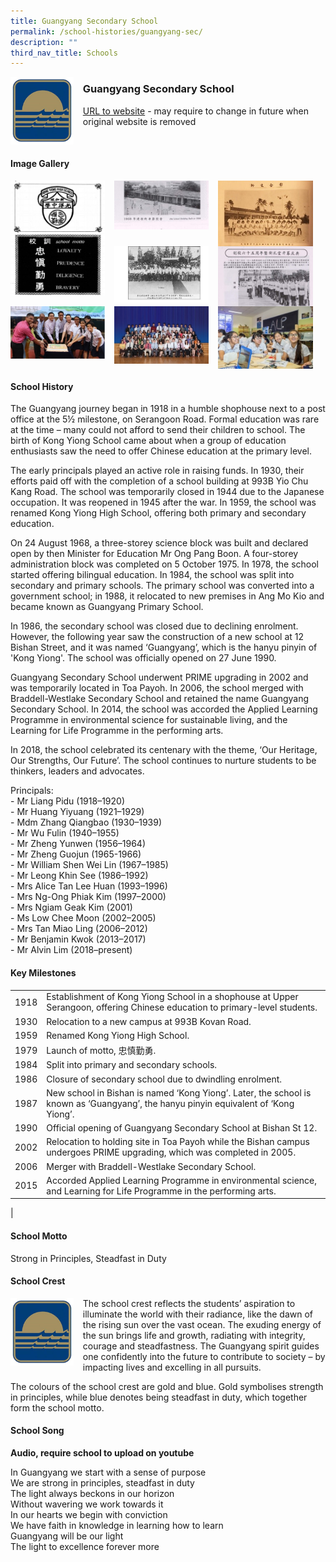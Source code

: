 ```yaml
---
title: Guangyang Secondary School
permalink: /school-histories/guangyang-sec/
description: ""
third_nav_title: Schools
---
```

<img src="/images/guangyangsec1.jpg" style="width:20%;margin-right:15px;" align = "left">

### **Guangyang Secondary School**
[URL to website](https://guangyangsec.moe.edu.sg/) - may require to change in future when original website is removed

<br clear="left">

#### **Image Gallery**

<p><a href="https://staging.d1yxymztqoj7qn.amplifyapp.com/images/guangyangsec2.jpg">  
<img src="/images/guangyangsec2.jpg" style="width:30%;margin-right:15px;" align = "left">
</a></p>

<p><a href="https://staging.d1yxymztqoj7qn.amplifyapp.com/images/guangyangsec3.jpg">  
<img src="/images/guangyangsec3.jpg" style="width:30%;margin-right:15px;" align = "left">
</a></p>

<p><a href="https://staging.d1yxymztqoj7qn.amplifyapp.com/images/guangyangsec4.jpg">  
<img src="/images/guangyangsec4.jpg" style="width:30%;margin-right:15px;" align = "left">
</a></p>

<p><a href="https://staging.d1yxymztqoj7qn.amplifyapp.com/images/guangyangsec6.jpg">  
<img src="/images/guangyangsec6.jpg" style="width:30%;margin-right:15px;" align = "left">
</a></p>

<p><a href="https://staging.d1yxymztqoj7qn.amplifyapp.com/images/guangyangsec7.jpg">  
<img src="/images/guangyangsec7.jpg" style="width:30%;margin-right:15px;" align = "left">
</a></p>

<p><a href="https://staging.d1yxymztqoj7qn.amplifyapp.com/images/guangyangsec8.jpg">  
<img src="/images/guangyangsec8.jpg" style="width:30%;margin-right:15px;" align = "left">
</a></p>

<p><a href="https://staging.d1yxymztqoj7qn.amplifyapp.com/images/guangyangsec9.jpg">  
<img src="/images/guangyangsec9.jpg" style="width:30%;margin-right:15px;" align = "left">
</a></p>

<p><a href="https://staging.d1yxymztqoj7qn.amplifyapp.com/images/guangyangsec10.jpg">  
<img src="/images/guangyangsec10.jpg" style="width:30%;margin-right:15px;" align = "left">
</a></p>

<br clear="left">

#### **School History**
The Guangyang journey began in 1918 in a humble shophouse next to a post office at the 5½ milestone, on Serangoon Road. Formal education was rare at the time – many could not afford to send their children to school. The birth of Kong Yiong School came about when a group of education enthusiasts saw the need to offer Chinese education at the primary level.

The early principals played an active role in raising funds. In 1930, their efforts paid off with the completion of a school building at 993B Yio Chu Kang Road. The school was temporarily closed in 1944 due to the Japanese occupation. It was reopened in 1945 after the war. In 1959, the school was renamed Kong Yiong High School, offering both primary and secondary education.

On 24 August 1968, a three-storey science block was built and declared open by then Minister for Education Mr Ong Pang Boon. A four-storey administration block was completed on 5 October 1975. In 1978, the school started offering bilingual education. In 1984, the school was split into secondary and primary schools. The primary school was converted into a government school; in 1988, it relocated to new premises in Ang Mo Kio and became known as Guangyang Primary School.

In 1986, the secondary school was closed due to declining enrolment. However, the following year saw the construction of a new school at 12 Bishan Street, and it was named ‘Guangyang’, which is the hanyu pinyin of 'Kong Yiong'. The school was officially opened on 27 June 1990.

Guangyang Secondary School underwent PRIME upgrading in 2002 and was temporarily located in Toa Payoh. In 2006, the school merged with Braddell-Westlake Secondary School and retained the name Guangyang Secondary School. In 2014, the school was accorded the Applied Learning Programme in environmental science for sustainable living, and the Learning for Life Programme in the performing arts.

In 2018, the school celebrated its centenary with the theme, ‘Our Heritage, Our Strengths, Our Future’. The school continues to nurture students to be thinkers, leaders and advocates.

Principals:<br>
\- Mr Liang Pidu (1918–1920)<br>
\- Mr Huang Yiyuang (1921–1929)<br>
\- Mdm Zhang Qiangbao (1930–1939)<br>
\- Mr Wu Fulin (1940–1955)<br>
\- Mr Zheng Yunwen (1956–1964)<br>
\- Mr Zheng Guojun (1965-1966)<br>
\- Mr William Shen Wei Lin (1967–1985)<br>
\- Mr Leong Khin See (1986–1992)<br>
\- Mrs Alice Tan Lee Huan (1993–1996)<br>
\- Mrs Ng-Ong Phiak Kim (1997–2000)<br>
\- Mrs Ngiam Geak Kim (2001)<br>
\- Ms Low Chee Moon (2002–2005)<br>
\- Mrs Tan Miao Ling (2006–2012)<br>
\- Mr Benjamin Kwok (2013–2017)<br>
\- Mr Alvin Lim (2018–present)

#### **Key Milestones**

|  |  |
|:---:|---|
| 1918 | Establishment of Kong Yiong School in a shophouse at Upper Serangoon, offering Chinese education to primary-level students. |
| 1930 | Relocation to a new campus at 993B Kovan Road. |
| 1959 | Renamed Kong Yiong High School. |
| 1979 | Launch of motto, 忠慎勤勇. |
| 1984 | Split into primary and secondary schools. |
| 1986 | Closure of secondary school due to dwindling enrolment. |
| 1987 | New school in Bishan is named ‘Kong Yiong’. Later, the school is known as ‘Guangyang’, the hanyu pinyin equivalent of ‘Kong Yiong’. |
| 1990 | Official opening of Guangyang Secondary School at Bishan St 12. |
| 2002 | Relocation to holding site in Toa Payoh while the Bishan campus undergoes PRIME upgrading, which was completed in 2005. |
| 2006 | Merger with Braddell-Westlake Secondary School. |
| 2015 | Accorded Applied Learning Programme in environmental science, and Learning for Life Programme in the performing arts. |
|

#### **School Motto**
Strong in Principles, Steadfast in Duty

#### **School Crest**
<img src="/images/guangyangsec1.jpg" style="width:20%;margin-right:15px;" align = "left">

The school crest reflects the students’ aspiration to illuminate the world with their radiance, like the dawn of the rising sun over the vast ocean. The exuding energy of the sun brings life and growth, radiating with integrity, courage and steadfastness. The Guangyang spirit guides one confidently into the future to contribute to society – by impacting lives and excelling in all pursuits.

The colours of the school crest are gold and blue. Gold symbolises strength in principles, while blue denotes being steadfast in duty, which together form the school motto.

#### **School Song**
**Audio, require school to upload on youtube**

In Guangyang we start with a sense of purpose<br>
We are strong in principles, steadfast in duty<br>
The light always beckons in our horizon<br>
Without wavering we work towards it<br>
In our hearts we begin with conviction<br>
We have faith in knowledge in learning how to learn<br>
Guangyang will be our light<br>
The light to excellence forever more